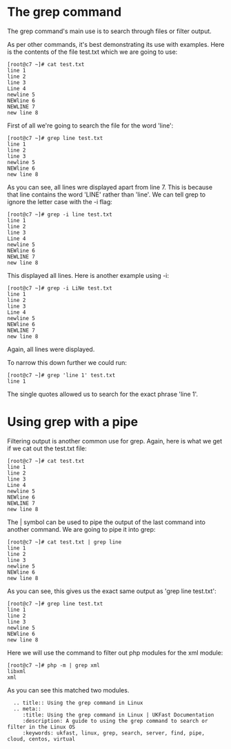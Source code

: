 # The grep command

The grep command's main use is to search through files or filter output. 

As per other commands, it's best demonstrating its use with examples. Here is the contents of the file test.txt which we are going to use:

```console
[root@c7 ~]# cat test.txt
line 1
line 2
line 3
Line 4
newline 5
NEWline 6
NEWLINE 7
new line 8
```

First of all we're going to search the file for the word 'line':

```console
[root@c7 ~]# grep line test.txt
line 1
line 2
line 3
newline 5
NEWline 6
new line 8
```

As you can see, all lines wre displayed apart from line 7. This is because that line contains the word 'LINE' rather than 'line'. We can tell grep to ignore the letter case with the -i flag:

```console
[root@c7 ~]# grep -i line test.txt
line 1
line 2
line 3
Line 4
newline 5
NEWline 6
NEWLINE 7
new line 8
```

This displayed all lines. Here is another example using -i:

```console
[root@c7 ~]# grep -i LiNe test.txt
line 1
line 2
line 3
Line 4
newline 5
NEWline 6
NEWLINE 7
new line 8
```

Again, all lines were displayed.

To narrow this down further we could run:

```console
[root@c7 ~]# grep 'line 1' test.txt
line 1
```

The single quotes allowed us to search for the exact phrase 'line 1'.

# Using grep with a pipe

Filtering output is another common use for grep. Again, here is what we get if we cat out the test.txt file:

```console
[root@c7 ~]# cat test.txt
line 1
line 2
line 3
Line 4
newline 5
NEWline 6
NEWLINE 7
new line 8
```

The | symbol can be used to pipe the output of the last command into another command. We are going to pipe it into grep:

```console
[root@c7 ~]# cat test.txt | grep line
line 1
line 2
line 3
newline 5
NEWline 6
new line 8
```

As you can see, this gives us the exact same output as 'grep line test.txt':

```console
[root@c7 ~]# grep line test.txt
line 1
line 2
line 3
newline 5
NEWline 6
new line 8
```

Here we will use the command to filter out php modules for the xml module:

```console
[root@c7 ~]# php -m | grep xml
libxml
xml
```

As you can see this matched two modules.

```eval_rst
  .. title:: Using the grep command in Linux
  .. meta::
     :title: Using the grep command in Linux | UKFast Documentation
     :description: A guide to using the grep command to search or filter in the Linux OS
     :keywords: ukfast, linux, grep, search, server, find, pipe, cloud, centos, virtual

